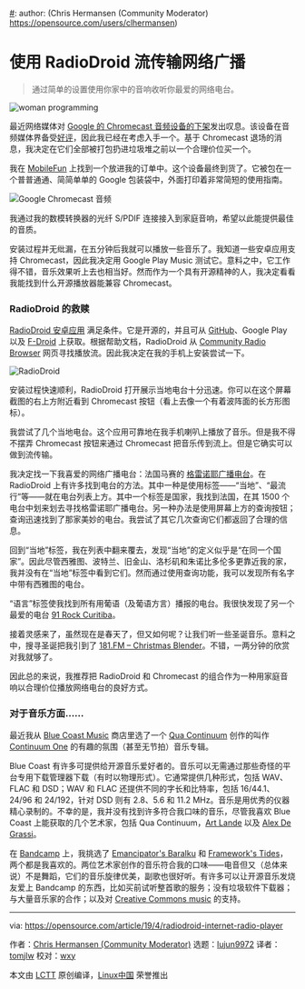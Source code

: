 [#]: collector: (lujun9972)
[#]: translator: (tomjlw)
[#]: reviewer: (wxy)
[#]: publisher: ( )
[#]: url: ( )
[#]: subject: (Streaming internet radio with RadioDroid)
[#]: via: (https://opensource.com/article/19/4/radiodroid-internet-radio-player)
[#]: author: (Chris Hermansen (Community Moderator) https://opensource.com/users/clhermansen)

使用 RadioDroid 流传输网络广播
======

> 通过简单的设置使用你家中的音响收听你最爱的网络电台。

![][1]

最近网络媒体对 [Google 的 Chromecast 音频设备的下架][2]发出叹息。该设备在音频媒体界备受[好评][3]，因此我已经在考虑入手一个。基于 Chromecast 退场的消息，我决定在它们全部被打包扔进垃圾堆之前以一个合理价位买一个。

我在 [MobileFun][4] 上找到一个放进我的订单中。这个设备最终到货了。它被包在一个普普通通、简简单单的 Google 包装袋中，外面打印着非常简短的使用指南。

![Google Chromecast 音频][5]

我通过我的数模转换器的光纤 S/PDIF 连接接入到家庭音响，希望以此能提供最佳的音质。

安装过程并无纰漏，在五分钟后我就可以播放一些音乐了。我知道一些安卓应用支持 Chromecast，因此我决定用 Google Play Music 测试它。意料之中，它工作得不错，音乐效果听上去也相当好。然而作为一个具有开源精神的人，我决定看看我能找到什么开源播放器能兼容 Chromecast。

### RadioDroid 的救赎

[RadioDroid 安卓应用][6] 满足条件。它是开源的，并且可从 [GitHub][7]、Google Play 以及 [F-Droid][8] 上获取。根据帮助文档，RadioDroid 从 [Community Radio Browser][9] 网页寻找播放流。因此我决定在我的手机上安装尝试一下。

![RadioDroid][10]

安装过程快速顺利，RadioDroid 打开展示当地电台十分迅速。你可以在这个屏幕截图的右上方附近看到 Chromecast 按钮（看上去像一个有着波阵面的长方形图标）。
  
我尝试了几个当地电台。这个应用可靠地在我手机喇叭上播放了音乐。但是我不得不摆弄 Chromecast 按钮来通过 Chromecast 把音乐传到流上。但是它确实可以做到流传输。

我决定找一下我喜爱的网络广播电台：法国马赛的 [格雷诺耶广播电台][11]。在 RadioDroid 上有许多找到电台的方法。其中一种是使用标签——“当地”、“最流行”等——就在电台列表上方。其中一个标签是国家，我找到法国，在其 1500 个电台中划来划去寻找格雷诺耶广播电台。另一种办法是使用屏幕上方的查询按钮；查询迅速找到了那家美妙的电台。我尝试了其它几次查询它们都返回了合理的信息。

回到“当地”标签，我在列表中翻来覆去，发现“当地”的定义似乎是“在同一个国家”。因此尽管西雅图、波特兰、旧金山、洛杉矶和朱诺比多伦多更靠近我的家，我并没有在“当地”标签中看到它们。然而通过使用查询功能，我可以发现所有名字中带有西雅图的电台。

“语言”标签使我找到所有用葡语（及葡语方言）播报的电台。我很快发现了另一个最爱的电台 [91 Rock Curitiba][12]。

接着灵感来了，虽然现在是春天了，但又如何呢？让我们听一些圣诞音乐。意料之中，搜寻圣诞把我引到了 [181.FM – Christmas Blender][13]。不错，一两分钟的欣赏对我就够了。

因此总的来说，我推荐把 RadioDroid 和 Chromecast 的组合作为一种用家庭音响以合理价位播放网络电台的良好方式。

### 对于音乐方面……

最近我从 [Blue Coast Music][16] 商店里选了一个 [Qua Continuum][15] 创作的叫作 [Continuum One][14] 的有趣的氛围（甚至无节拍）音乐专辑。 

Blue Coast 有许多可提供给开源音乐爱好者的。音乐可以无需通过那些奇怪的平台专用下载管理器下载（有时以物理形式）。它通常提供几种形式，包括 WAV、FLAC 和 DSD；WAV 和 FLAC 还提供不同的字长和比特率，包括 16/44.1、24/96 和 24/192，针对 DSD 则有 2.8、5.6 和 11.2 MHz。音乐是用优秀的仪器精心录制的。不幸的是，我并没有找到许多符合我口味的音乐，尽管我喜欢 Blue Coast 上能获取的几个艺术家，包括 Qua Continuum，[Art Lande][17] 以及 [Alex De Grassi][18]。

在 [Bandcamp][19] 上，我挑选了 [Emancipator's Baralku][20] 和 [Framework's Tides][21]，两个都是我喜欢的。两位艺术家创作的音乐符合我的口味——电音但又（总体来说）不是舞蹈，它们的音乐旋律优美，副歌也很好听。有许多可以让开源音乐发烧友爱上 Bandcamp 的东西，比如买前试听整首歌的服务；没有垃圾软件下载器；与大量音乐家的合作；以及对 [Creative Commons music][22] 的支持。

--------------------------------------------------------------------------------

via: https://opensource.com/article/19/4/radiodroid-internet-radio-player

作者：[Chris Hermansen (Community Moderator)][a]
选题：[lujun9972][b]
译者：[tomjlw](https://github.com/tomjlw)
校对：[wxy](https://github.com/wxy)

本文由 [LCTT](https://github.com/LCTT/TranslateProject) 原创编译，[Linux中国](https://linux.cn/) 荣誉推出

[a]: https://opensource.com/users/clhermansen
[b]: https://github.com/lujun9972
[1]: https://opensource.com/sites/default/files/styles/image-full-size/public/lead-images/programming-code-keyboard-laptop-music-headphones.png?itok=EQZ2WKzy (woman programming)
[2]: https://www.theverge.com/2019/1/11/18178751/google-chromecast-audio-discontinued-sale
[3]: https://www.whathifi.com/google/chromecast-audio/review
[4]: https://www.mobilefun.com/google-chromecast-audio-black-70476
[5]: https://opensource.com/sites/default/files/uploads/internet-radio_chromecast.png (Google Chromecast Audio)
[6]: https://play.google.com/store/apps/details?id=net.programmierecke.radiodroid2
[7]: https://github.com/segler-alex/RadioDroid
[8]: https://f-droid.org/en/packages/net.programmierecke.radiodroid2/
[9]: http://www.radio-browser.info/gui/#!/
[10]: https://opensource.com/sites/default/files/uploads/internet-radio_radiodroid.png (RadioDroid)
[11]: http://www.radiogrenouille.com/
[12]: https://91rock.com.br/
[13]: http://player.181fm.com/?station=181-xblender
[14]: https://www.youtube.com/watch?v=PqLCQXPS8iQ
[15]: https://bluecoastmusic.com/artists/qua-continuum
[16]: https://bluecoastmusic.com/store
[17]: https://bluecoastmusic.com/store?f%5B0%5D=search_api_multi_aggregation_1%3Aart%20lande
[18]: https://bluecoastmusic.com/store?f%5B0%5D=search_api_multi_aggregation_1%3Aalex%20de%20grassi
[19]: https://bandcamp.com/
[20]: https://emancipator.bandcamp.com/album/baralku
[21]: https://frameworksuk.bandcamp.com/album/tides
[22]: https://bandcamp.com/tag/creative-commons
